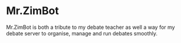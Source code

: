 # Mr.ZimBot
Mr.ZimBot is both a tribute to my debate teacher as well a way for my debate server to organise, manage and run debates smoothly.
